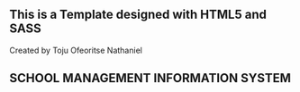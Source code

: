 ## This is a Template designed with HTML5 and SASS

Created by Toju Ofeoritse Nathaniel

## SCHOOL MANAGEMENT INFORMATION SYSTEM
